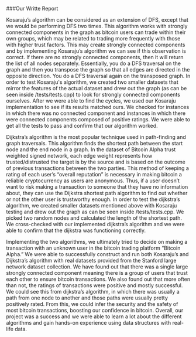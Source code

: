 ###Our Writte Report

Kosaraju’s algorithm can be considered as an extension of DFS, except that we would be performing DFS two times. This algorithm works with strongly connected components in the graph as bitcoin users can trade within their own groups, which may be related to trading more frequently with those with higher trust factors. This may create strongly connected components and by implementing Kosaraju’s algorithm we can see if this observation is correct. If there are no strongly connected components, then it will return the list of all nodes separately. Essentially, you do a DFS traversal on the graph and then you transpose the graph so that all edges are directed in the opposite direction. You do a DFS traversal again on the transposed graph. In order to test Kosaraju's algorithm, we created two smaller datasets that mirror the features of the actual dataset and drew out the graph (as can be seen inside /tests/tests.cpp) to look for strongly connected components ourselves. After we were able to find the cycles, we used our Kosaraju implementation to see if its results matched ours. We checked for instances in which there was no connected component and instances in which there were connected components composed of positive ratings. We were able to get all the tests to pass and confirm that our algorithm worked.
 
Dijkstra’s algorithm is the most popular technique used in path-finding and graph traversals. This algorithm finds the shortest path between the start node and the end node in a graph. In the dataset of Bitcoin Alpha trust weighted signed network, each edge weight represents how trusted/distrusted the target is by the source and is based on the outcome of previous transactions between the two parties. This method of keeping a rating of each user’s “overall reputation” is necessary in making bitcoin a reliable cryptocurrency as users are anonymous. Thus, if a user doesn’t want to risk making a transaction to someone that they have no information about, they can use the Dijkstra shortest path algorithm to find out whether or not the other user is trustworthy enough. In order to test the dijkstra’s algorithm, we created smaller datasets mentioned above with Kosaraju testing and drew out the graph as can be seen inside /tests/tests.cpp. We picked two random nodes and calculated the length of the shortest path. We cross-checked with our implemented dijkstra’s algorithm and we were able to confirm that the dijkstra was functioning correctly.
 
Implementing the two algorithms, we ultimately tried to decide on making a transaction with an unknown user in the bitcoin trading platform “Bitcoin Alpha.” We were able to successfully construct and run both Kosaraju’s and Dijkstra’s algorithm with real datasets provided from the Stanford large network dataset collection. We have found out that there was a single large strongly connected component meaning there is a group of users that trust each other to ensure bitcoin transactions. We also found out that more often than not, the ratings of transactions were positive and mostly successful. We could see this from dijkstra’s algorithm, in which there was usually a path from one node to another and those paths were usually pretty positively rated. From this, we could infer the security and the safety of most bitcoin transactions, boosting our confidence in bitcoin. Overall, our project was a success and we were able to learn a lot about the different algorithms and gain hands-on experience using data structures with real-life data.
